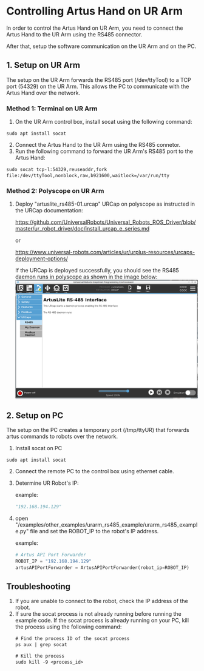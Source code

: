 
# Controlling Artus Hand on UR Arm

In order to control the Artus Hand on UR Arm, you need to connect the Artus Hand to the UR Arm using the RS485 connector.

After that, setup the software communication on the UR Arm and on the PC.


## 1. Setup on UR Arm

The setup on the UR Arm forwards the RS485 port (/dev/ttyTool) to a TCP port (54329) on the UR Arm.
This allows the PC to communicate with the Artus Hand over the network.

### Method 1: Terminal on UR Arm
1. On the UR Arm control box, install socat using the following command:
```
sudo apt install socat
```

2. Connect the Artus Hand to the UR Arm using the RS485 connetor.
3. Run the following command to forward the UR Arm's RS485 port to the Artus Hand:
```
sudo socat tcp-l:54329,reuseaddr,fork file:/dev/ttyTool,nonblock,raw,b921600,waitlock=/var/run/tty

```

### Method 2: Polyscope on UR Arm
1. Deploy "artuslite_rs485-01.urcap" URCap on polyscope as instructed in the URCap documentation:

    https://github.com/UniversalRobots/Universal_Robots_ROS_Driver/blob/master/ur_robot_driver/doc/install_urcap_e_series.md

    or

    https://www.universal-robots.com/articles/ur/urplus-resources/urcaps-deployment-options/

   

    If the URCap is deployed successfully, you should see the RS485 daemon runs in polyscope as shown in the image below:
    <img src='images/artuslite_rs485.png'>
    
    

## 2. Setup on PC
The setup on the PC creates a temporary port (/tmp/ttyUR) that forwards artus commands to robots over the network.

1. Install socat on PC
```
sudo apt install socat
```
2. Connect the remote PC to the control box using ethernet cable.
<!-- 2. Run the following command on the remote PC to forware COM port to the UR Arm over the network:
```
# Setup your robot IP here:
export ROBOT_IP=192.168.56.101 # IP of the robot
# Setup the name for the device you wish to create. Make sure that your user can write to that location.
export LOCAL_DEVICE_NAME=/tmp/ttyUR
socat pty,link=${LOCAL_DEVICE_NAME},raw,ignoreeof,waitslave tcp:${ROBOT_IP}:54329
```
1. Set the COM port on Artus API with the temporary device name created in the previous step.
```
artus_api = ArtusAPI(comm_port='/tmp/ttyUR')
``` -->
3. Determine UR Robot's IP:

    example:
    ```python
    "192.168.194.129"
    ```
4. open "/examples/other_examples/urarm_rs485_example/urarm_rs485_example.py" file and set the ROBOT_IP to the robot's IP address.

    example:
    ```python
    # Artus API Port Forwarder
    ROBOT_IP = "192.168.194.129"
    artusAPIPortForwarder = ArtusAPIPortForwarder(robot_ip=ROBOT_IP)
    ```



## Troubleshooting
1. If you are unable to connect to the robot, check the IP address of the robot.
2. If sure the socat process is not already running before running the example code.
   If the socat process is already running on your PC, kill the process using the following command:
    ```
    # Find the process ID of the socat process
    ps aux | grep socat
    ```
    ```
    # Kill the process
    sudo kill -9 <process_id>
    ```